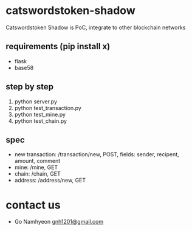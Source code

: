 # catswordstoken-shadow
Catswordstoken Shadow is PoC, integrate to other blockchain networks

## requirements (pip install x)
- flask
- base58

## step by step
1. python server.py
2. python test_transaction.py
3. python test_mine.py
4. python test_chain.py

## spec
- new transaction: /transaction/new, POST, fields: sender, recipent, amount, comment
- mine: /mine, GET
- chain: /chain, GET
- address: /address/new, GET

# contact us
- Go Namhyeon <gnh1201@gmail.com>
